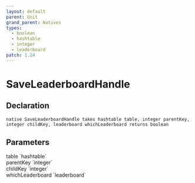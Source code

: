 ```yaml
---
layout: default
parent: Unit
grand_parent: Natives
types:
  - boolean
  - hashtable
  - integer
  - leaderboard
patch: 1.24
---
```


# SaveLeaderboardHandle

## Declaration

```
native SaveLeaderboardHandle takes hashtable table, integer parentKey, integer childKey, leaderboard whichLeaderboard returns boolean
```

## Parameters
<dl>
  <dt>table `hashtable`</dt>
  <dd></dd>

  <dt>parentKey `integer`</dt>
  <dd></dd>

  <dt>childKey `integer`</dt>
  <dd></dd>

  <dt>whichLeaderboard `leaderboard`</dt>
  <dd></dd>
</dl>
